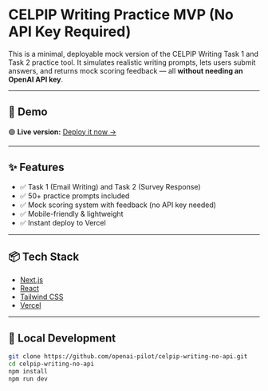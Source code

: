 # CELPIP Writing Practice MVP (No API Key Required)

This is a minimal, deployable mock version of the CELPIP Writing Task 1 and Task 2 practice tool. It simulates realistic writing prompts, lets users submit answers, and returns mock scoring feedback — all **without needing an OpenAI API key**.

---

## 🚀 Demo

🟢 **Live version:** [Deploy it now →](https://vercel.com/new/clone?repository-url=https://github.com/openai-pilot/celpip-writing-no-api)

---

## ✨ Features

- ✅ Task 1 (Email Writing) and Task 2 (Survey Response)
- ✅ 50+ practice prompts included
- ✅ Mock scoring system with feedback (no API key needed)
- ✅ Mobile-friendly & lightweight
- ✅ Instant deploy to Vercel

---

## 📦 Tech Stack

- [Next.js](https://nextjs.org/)
- [React](https://reactjs.org/)
- [Tailwind CSS](https://tailwindcss.com/)
- [Vercel](https://vercel.com)

---

## 🧪 Local Development

```bash
git clone https://github.com/openai-pilot/celpip-writing-no-api.git
cd celpip-writing-no-api
npm install
npm run dev

